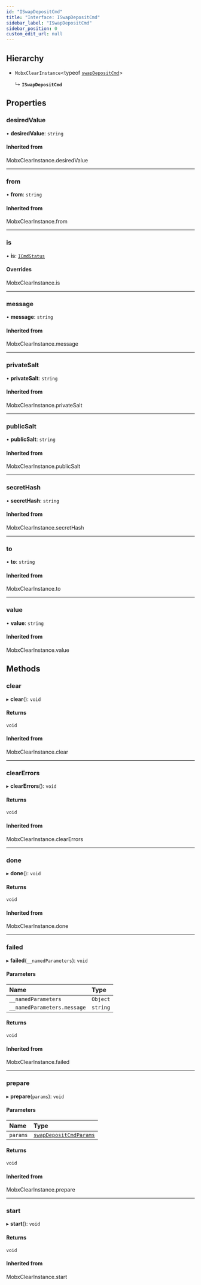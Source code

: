 ```yaml
---
id: "ISwapDepositCmd"
title: "Interface: ISwapDepositCmd"
sidebar_label: "ISwapDepositCmd"
sidebar_position: 0
custom_edit_url: null
---
```


## Hierarchy

- `MobxClearInstance`<typeof [`swapDepositCmd`](../modules.md#swapdepositcmd)\>

  ↳ **`ISwapDepositCmd`**

## Properties

### desiredValue

• **desiredValue**: `string`

#### Inherited from

MobxClearInstance.desiredValue

___

### from

• **from**: `string`

#### Inherited from

MobxClearInstance.from

___

### is

• **is**: [`ICmdStatus`](ICmdStatus.md)

#### Overrides

MobxClearInstance.is

___

### message

• **message**: `string`

#### Inherited from

MobxClearInstance.message

___

### privateSalt

• **privateSalt**: `string`

#### Inherited from

MobxClearInstance.privateSalt

___

### publicSalt

• **publicSalt**: `string`

#### Inherited from

MobxClearInstance.publicSalt

___

### secretHash

• **secretHash**: `string`

#### Inherited from

MobxClearInstance.secretHash

___

### to

• **to**: `string`

#### Inherited from

MobxClearInstance.to

___

### value

• **value**: `string`

#### Inherited from

MobxClearInstance.value

## Methods

### clear

▸ **clear**(): `void`

#### Returns

`void`

#### Inherited from

MobxClearInstance.clear

___

### clearErrors

▸ **clearErrors**(): `void`

#### Returns

`void`

#### Inherited from

MobxClearInstance.clearErrors

___

### done

▸ **done**(): `void`

#### Returns

`void`

#### Inherited from

MobxClearInstance.done

___

### failed

▸ **failed**(`__namedParameters`): `void`

#### Parameters

| Name | Type |
| :------ | :------ |
| `__namedParameters` | `Object` |
| `__namedParameters.message` | `string` |

#### Returns

`void`

#### Inherited from

MobxClearInstance.failed

___

### prepare

▸ **prepare**(`params`): `void`

#### Parameters

| Name | Type |
| :------ | :------ |
| `params` | [`swapDepositCmdParams`](swapDepositCmdParams.md) |

#### Returns

`void`

#### Inherited from

MobxClearInstance.prepare

___

### start

▸ **start**(): `void`

#### Returns

`void`

#### Inherited from

MobxClearInstance.start
